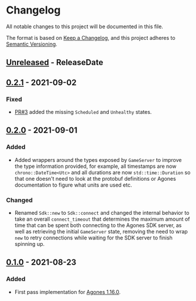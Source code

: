# Changelog
All notable changes to this project will be documented in this file.

The format is based on [Keep a Changelog](https://keepachangelog.com/en/1.0.0/),
and this project adheres to [Semantic Versioning](https://semver.org/spec/v2.0.0.html).

<!-- next-header -->
## [Unreleased] - ReleaseDate
## [0.2.1] - 2021-09-02
### Fixed
- [PR#3](https://github.com/EmbarkStudios/rymder/pull/3) added the missing `Scheduled` and `Unhealthy` states.

## [0.2.0] - 2021-09-01
### Added
- Added wrappers around the types exposed by `GameServer` to improve the type information provided, for example, all timestamps are now `chrono::DateTime<Utc>` and all durations are now `std::time::Duration` so that one doesn't need to look at the protobuf definitions or Agones documentation to figure what units are used etc.

### Changed
- Renamed `Sdk::new` to `Sdk::connect` and changed the internal behavior to take an overall `connect_timeout` that determines the maximum amount of time that can be spent both connecting to the Agones SDK server, as well as retrieving the initial `GameServer` state, removing the need to wrap `new` to retry connections while waiting for the SDK server to finish spinning up.

## [0.1.0] - 2021-08-23
### Added
- First pass implementation for [Agones 1.16.0](https://agones.dev/site/blog/2021/07/20/1.16.0-kubernetes-1.19-golang-1.15/).

<!-- next-url -->
[Unreleased]: https://github.com/EmbarkStudios/rymder/compare/0.2.1...HEAD
[0.2.1]: https://github.com/EmbarkStudios/rymder/compare/0.2.0...0.2.1
[0.2.0]: https://github.com/EmbarkStudios/rymder/compare/0.1.0...0.2.0
[0.1.0]: https://github.com/EmbarkStudios/rymder/releases/tag/0.1.0
